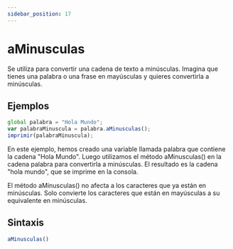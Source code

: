 ```yaml
---
sidebar_position: 17
---
```


# aMinusculas
Se utiliza para convertir una cadena de texto a minúsculas. Imagina que tienes una palabra o una frase en mayúsculas y quieres convertirla a minúsculas.

## Ejemplos

```js title="aMinusculas.dummy"
global palabra = "Hola Mundo";
var palabraMinuscula = palabra.aMinusculas();
imprimir(palabraMinuscula);
```
En este ejemplo, hemos creado una variable llamada palabra que contiene la cadena "Hola Mundo". Luego utilizamos el método aMinusculas() en la cadena palabra para convertirla a minúsculas. El resultado es la cadena "hola mundo", que se imprime en la consola.

El método aMinusculas() no afecta a los caracteres que ya están en minúsculas. Solo convierte los caracteres que están en mayúsculas a su equivalente en minúsculas.

## Sintaxis
```js
aMinusculas()
```
